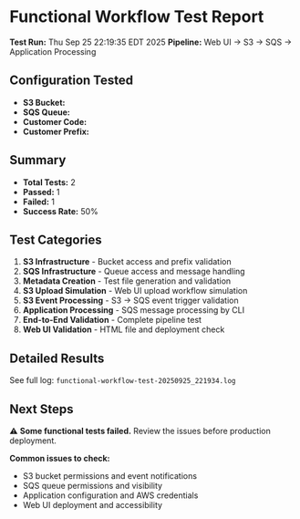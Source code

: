 # Functional Workflow Test Report

**Test Run:** Thu Sep 25 22:19:35 EDT 2025
**Pipeline:** Web UI → S3 → SQS → Application Processing

## Configuration Tested

- **S3 Bucket:** 
- **SQS Queue:** 
- **Customer Code:** 
- **Customer Prefix:** 

## Summary

- **Total Tests:** 2
- **Passed:** 1
- **Failed:** 1
- **Success Rate:** 50%

## Test Categories

1. **S3 Infrastructure** - Bucket access and prefix validation
2. **SQS Infrastructure** - Queue access and message handling
3. **Metadata Creation** - Test file generation and validation
4. **S3 Upload Simulation** - Web UI upload workflow simulation
5. **S3 Event Processing** - S3 → SQS event trigger validation
6. **Application Processing** - SQS message processing by CLI
7. **End-to-End Validation** - Complete pipeline test
8. **Web UI Validation** - HTML file and deployment check

## Detailed Results

See full log: `functional-workflow-test-20250925_221934.log`

## Next Steps

⚠️ **Some functional tests failed.** Review the issues before production deployment.

**Common issues to check:**
- S3 bucket permissions and event notifications
- SQS queue permissions and visibility
- Application configuration and AWS credentials
- Web UI deployment and accessibility
